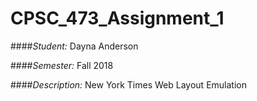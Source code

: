 # CPSC_473_Assignment_1

####*Student:* Dayna Anderson

####*Semester:* Fall 2018

####*Description:* New York Times Web Layout Emulation
